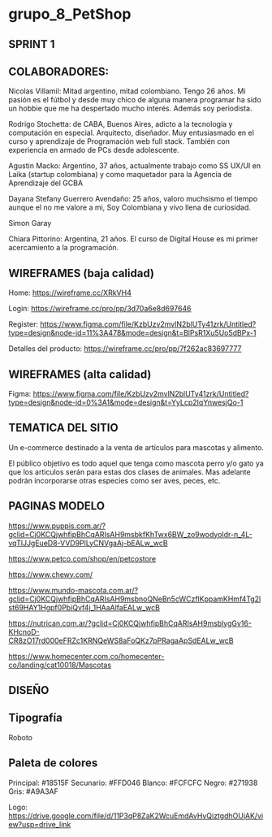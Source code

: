 # grupo_8_PetShop

SPRINT 1
--------

COLABORADORES:
--------------
Nicolas Villamil: Mitad argentino, mitad colombiano. Tengo 26 años. Mi pasión es el fútbol y desde muy chico de alguna manera programar ha sido un hobbie que me ha despertado mucho interés. Además soy periodista. 

Rodrigo Stochetta: de CABA, Buenos Aires, adicto a la tecnología y computación en especial. Arquitecto, diseñador. Muy entusiasmado en el curso y aprendizaje de 
Programación web full stack. También con experiencia en armado de PCs desde adolescente.

Agustin Macko: Argentino, 37 años, actualmente trabajo como SS UX/UI en Laika (startup colombiana) y como maquetador para la Agencia de Aprendizaje del GCBA

Dayana Stefany Guerrero Avendaño: 25 años, valoro muchsismo el tiempo aunque el no me valore a mi, Soy Colombiana y vivo llena de curiosidad.

Simon Garay

Chiara Pittorino: Argentina, 21 años. El curso de Digital House es mi primer acercamiento a la programación.

WIREFRAMES (baja calidad)
---------------------------

Home: https://wireframe.cc/XRkVH4

Login: https://wireframe.cc/pro/pp/3d70a6e8d697646

Register: https://www.figma.com/file/KzbUzv2mvlN2blUTy41zrk/Untitled?type=design&node-id=11%3A478&mode=design&t=BlPsR1Xu5Uo5dBPx-1

Detalles del producto: https://wireframe.cc/pro/pp/7f262ac83697777


WIREFRAMES (alta calidad)
------------------------
Figma: https://www.figma.com/file/KzbUzv2mvlN2blUTy41zrk/Untitled?type=design&node-id=0%3A1&mode=design&t=YyLcp2IqYnwesjQo-1


TEMATICA DEL SITIO
------------------

Un e-commerce destinado a la venta de artículos para mascotas y alimento.

El público objetivo es todo aquel que tenga como mascota perro y/o gato ya que los articulos serán para estas dos clases de animales. Mas adelante podrán incorporarse otras especies como ser aves, peces, etc.

PAGINAS MODELO
--------------

https://www.puppis.com.ar/?gclid=Cj0KCQjwhfipBhCqARIsAH9msbkfKhTwx6BW_zo9wodyoIdr-n_4L-vqTlJJgEueD8-VVD9PlLyCNVgaAj-bEALw_wcB

https://www.petco.com/shop/en/petcostore

https://www.chewy.com/

https://www.mundo-mascota.com.ar/?gclid=Cj0KCQjwhfipBhCqARIsAH9msbnoQNeBn5cWCzflKppamKHmf4Tg2lst69HAY1Hgpf0PbiQvf4j_1HAaAlfaEALw_wcB

https://nutrican.com.ar/?gclid=Cj0KCQjwhfipBhCqARIsAH9msblygGv16-KHcnoD-CR8zO17rd000eFRZc1KRNQeWS8aFoQKz7pPRagaApSdEALw_wcB

https://www.homecenter.com.co/homecenter-co/landing/cat10018/Mascotas

DISEÑO
------

Tipografía 
------
Roboto

Paleta de colores
------
Principal: #18515F
Secunario: #FFD046
Blanco: #FCFCFC
Negro: #271938
Gris: #A9A3AF

Logo:
https://drive.google.com/file/d/11P3qP8ZaK2WcuEmdAvHvQiztgdhOUjAK/view?usp=drive_link
